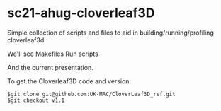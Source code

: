 # sc21-ahug-cloverleaf3D
Simple collection of scripts and files to aid in building/running/profiling cloverleaf3d


We'll see 
  Makefiles
  Run scripts

And the current presentation. 


To get the Cloverleaf3D code and version:

    $git clone git@github.com:UK-MAC/CloverLeaf3D_ref.git
    $git checkout v1.1


